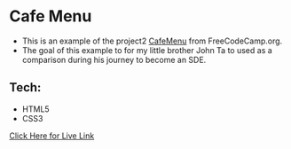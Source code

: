 # Cafe Menu
* This is an example of the project2 [CafeMenu](https://www.freecodecamp.org/learn/2022/responsive-web-design/learn-basic-css-by-building-a-cafe-menu/step-1) from FreeCodeCamp.org.
* The goal of this example to for my little brother John Ta to used as a comparison during his journey to become an SDE.

## Tech:
- HTML5
- CSS3

[Click Here for Live Link](https://tien96ng.github.io/cafe-menu/?target=_blank)
